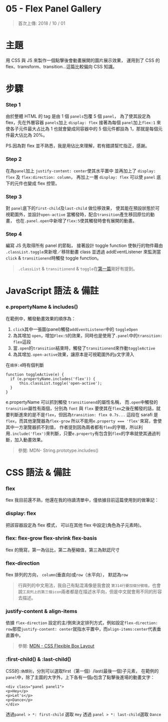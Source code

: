 # 05 - Flex Panel Gallery
> 首次上傳: 2018 / 10 / 01

# 主題

用 CSS 與 JS 來製作一個點擊後會動畫展開的圖片展示效果，
運用到了 CSS 的 flex、tramsform、transition...這篇比較偏向 CSS 知識。


# 步驟


### Step 1

由於整體 HTML 的 tag 是由 1 個 `panels`包覆 5 個 `panel`，
為了使其設定為 flex，先在外層容器 `panels`加上 `display: flex`
接著為每個 `panel`加上`flex:1` 來使各子元件最大占比為 1
也就會變成同容器中的 5 個元件都設為 1，那就是每個元件最大佔比為 20%。

PS.因為對 flex 並不熟悉，我是用佔比來理解，若有錯請幫忙指正，感謝。

### Step 2

在為`panel`加上 `justify-content: center`使其水平置中
並再加上了 `display: flex` 及 `flex:direction: column`，
再加上一層 `display: flex` 可以使 `panel` 底下的元件也變成 flex 控管。


### Step 3

對 `panel`底下的`first-child`及`last-child` 做位移效果，
使其能在預設狀態於可視範圍外，並設計`open-active`
當觸發時，配合`transition`產生移回原位的動畫，
也在`.panel.open`中新增了`flex:5`使其觸發時會有展開的動畫。

### Step 4

編寫 JS 先取得所有 panel 的節點，
接著設計 toggle function 使執行的物件藉由 `.classList.toggle`來新增／移除動畫 class
並透過 addEventListener 來監測當 `click` & `transitionend`時觸發 toggle function。

> `.classList` & `transitionend` & `toggle`在<a href="https://github.com/RSyehann/JavaScript-30/tree/master/Day%201%20-%20JavaScript%20Drum%20kit">第一篇</a>剛好有提到。

# JavaScript 語法 & 備註

### e.propertyName & includes()

在範例中，觸發動畫效果的順序為：

1. `click`其中一張圖(panel)觸發`addEventListener`中的 `toggleOpen`
2. 為其增加 `open`，增加`Flex:5`的效果，同時也是使用了`.panel`中的`transition: flex`這段
3. 當`.open`的`transition`結束時，觸發了`transitionend`來作動`toggleActive`
4. 為其增加`.open-active`效果，讓原本是可視範圍外的`p`文字滑入

在`順序:4`時有個判斷

```
function toggleActive(e) {
  if (e.propertyName.includes('flex')) {
      this.classList.toggle('open-active');
  }
}
```

e.propertyName 可以抓到觸發 `transitionend`的屬性名稱，
而`.open`中觸發的`transition`屬性有兩個，分別為 `font` 與 `flex`
要使其在`flex`之後在觸發的話，就要判斷進來的是不是`flex`，但因為`transition: flex 0.7s...` 這段在 sarafi 是 `flex`，而其他瀏覽器為`flex-grow`
所以不能用`e.property === 'flex'`來寫，會使其中一方瀏覽器抓不到值，
作者提到因為兩者都有`flex`的字眼，所以利用`.include('flex')`來判斷，只要`e.property`有包含到`flex`的字串就使其通過判斷，加入動畫效果。

> 參閱: MDN- String.prototype.includes()

# CSS 語法 & 備註

### flex

flex 我目前還不熟，他還在我的待讀清單中，僅依據目前這篇使用到的做筆記：

### display: flex

把該容器設定為 flex 模式， 可以在其他 flex 中設定(角色為子元素時)。

### flex: flex-grow flex-shrink flex-basis

flex 的簡寫，第一為佔比，第二為壓縮值，第三為默認尺寸

### flex-direction

flex 排列的方向， `column`(垂直向)或`row`（水平向）， 默認為`row`

> 行與列的中文用法，我自己有點混淆像是我會說 `第314行要加個分號哦`，也會說`工具列上的第三個icon`兩者都是在描述水平向，但是中文就會用不同的形容去描述。

### justify-content & align-items

依據 `flex-direction` 設定的主/側來決定排列方式，例如設定`flex-direction: row`那麼`justify-content: center`就指水平置中，而`align-items:center`代表垂直置中。

> 參閱: <a href="https://developer.mozilla.org/en-US/docs/Web/CSS/CSS_Flexible_Box_Layout"> MDN - CSS Flexible Box Layout</a>

### :first-child() & :last-child()

CSS的`:偽類別`，分別可以選取first（第一個）/last(最後一個)子元素，
在範例的`panel`中，除了主圖的大字外，上下各有一個`p`包含了點擊後進場的動畫文字：

```
<div class="panel panel1">
<p>Hey</p>
<p>Let's</p>
<p>Dance</p>
</div>
```

透過`panel > *: first-child` 選取 `Hey` 透過 `panel > *: last-child`選取 `Dance`

